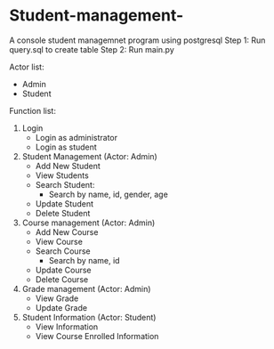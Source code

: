 # Student-management-
A console student managemnet program using postgresql
Step 1: Run query.sql to create table
Step 2: Run main.py

Actor list:
- Admin
- Student

Function list:
1. Login
	- Login as administrator
	- Login as student
2. Student Management (Actor: Admin)
	- Add New Student
	- View Students
	- Search Student:
		+ Search by name, id, gender, age
	- Update Student
	- Delete Student
3. Course management (Actor: Admin)
	- Add New Course
    - View Course
    - Search Course
		+ Search by name, id
    - Update Course
    - Delete Course
4. Grade management (Actor: Admin)
	- View Grade
	- Update Grade
6. Student Information (Actor: Student)
	- View Information
	- View Course Enrolled Information
